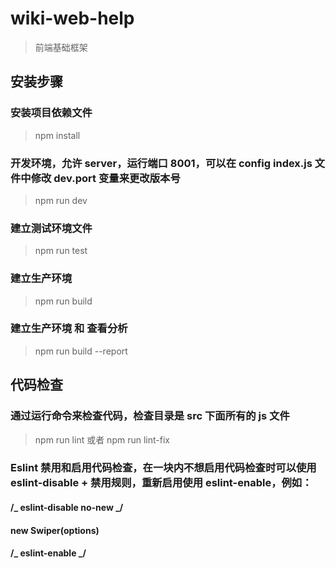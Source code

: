 # wiki-web-help

> 前端基础框架

## 安装步骤

### 安装项目依赖文件

> npm install

### 开发环境，允许 server，运行端口 8001，可以在 config index.js 文件中修改 dev.port 变量来更改版本号

> npm run dev

### 建立测试环境文件

> npm run test

### 建立生产环境

> npm run build

### 建立生产环境 和 查看分析

> npm run build --report

## 代码检查

### 通过运行命令来检查代码，检查目录是 src 下面所有的 js 文件

> npm run lint 或者 npm run lint-fix

### Eslint 禁用和启用代码检查，在一块内不想启用代码检查时可以使用 eslint-disable + 禁用规则，重新启用使用 eslint-enable，例如：

#### /_ eslint-disable no-new _/

#### new Swiper(options)

#### /_ eslint-enable _/
